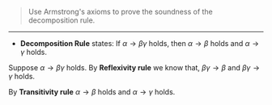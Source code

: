 > Use Armstrong's axioms to prove the soundness of the decomposition rule. 

--------------------------------

* **Decomposition Rule** states: If $\alpha \rightarrow \beta\gamma$ holds, then $\alpha \rightarrow \beta$ holds
and $\alpha \rightarrow \gamma$ holds. 

Suppose $\alpha \rightarrow \beta\gamma$ holds. By **Reflexivity rule** we know that, 
$\beta\gamma \rightarrow \beta$ and $\beta\gamma \rightarrow \gamma$ holds. 

By **Transitivity rule** $\alpha \rightarrow \beta$ holds
and $\alpha \rightarrow \gamma$ holds.